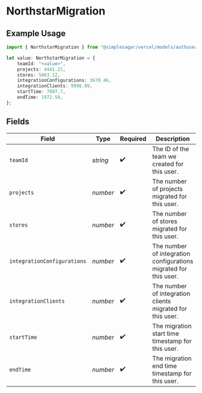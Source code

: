 # NorthstarMigration

## Example Usage

```typescript
import { NorthstarMigration } from "@simplesagar/vercel/models/authuser.js";

let value: NorthstarMigration = {
    teamId: "<value>",
    projects: 4441.21,
    stores: 5063.12,
    integrationConfigurations: 3670.46,
    integrationClients: 9998.09,
    startTime: 7897.7,
    endTime: 1972.59,
};
```

## Fields

| Field                                                            | Type                                                             | Required                                                         | Description                                                      |
| ---------------------------------------------------------------- | ---------------------------------------------------------------- | ---------------------------------------------------------------- | ---------------------------------------------------------------- |
| `teamId`                                                         | *string*                                                         | :heavy_check_mark:                                               | The ID of the team we created for this user.                     |
| `projects`                                                       | *number*                                                         | :heavy_check_mark:                                               | The number of projects migrated for this user.                   |
| `stores`                                                         | *number*                                                         | :heavy_check_mark:                                               | The number of stores migrated for this user.                     |
| `integrationConfigurations`                                      | *number*                                                         | :heavy_check_mark:                                               | The number of integration configurations migrated for this user. |
| `integrationClients`                                             | *number*                                                         | :heavy_check_mark:                                               | The number of integration clients migrated for this user.        |
| `startTime`                                                      | *number*                                                         | :heavy_check_mark:                                               | The migration start time timestamp for this user.                |
| `endTime`                                                        | *number*                                                         | :heavy_check_mark:                                               | The migration end time timestamp for this user.                  |